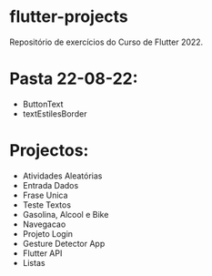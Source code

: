 # flutter-projects
Repositório de exercícios do Curso de Flutter 2022.

# Pasta 22-08-22:
- ButtonText
- textEstilesBorder

# Projectos:
- Atividades Aleatórias
- Entrada Dados
- Frase Unica
- Teste Textos
- Gasolina, Alcool e Bike
- Navegacao
- Projeto Login
- Gesture Detector App
- Flutter API
- Listas
